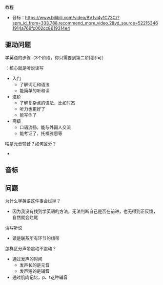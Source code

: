 教程

- 音标：https://www.bilibili.com/video/BV1vi4y1C73C/?spm_id_from=333.788.recommend_more_video.2&vd_source=522153461914a766fc002cc8619314e4



## 驱动问题

学英语的步骤（3个阶段，你只需要到第二阶段即可）

：核心就是听说读写

- 入门
  - 了解词汇和语法
  - 能简单的听和读
- 进阶
  - 了解复杂点的语法，比如时态
  - 听力也更好了
  - 能写作了
- 高级
  - 口语流畅，能与外国人交流
  - 能考证了，托福雅思等

啥是元音辅音？如何区分？

- 



## 音标



## 问题

为什么学英语这件事会烂掉？

- 因为我没有找到学英语的方法，无法判断自己是否在前进，也无得到正反馈，自然就会烂尾



读写听说

- 读是联系所有环节的纽带

怎样区分声带震动不震动？

- 通过发声的时间
  - 发声长的是元音
  - 发声短的是辅音
- 通过肌肉记忆，p、t这种辅音

